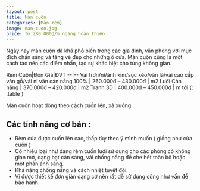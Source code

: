 ```yaml
---
layout: post
title: Màn cuộn
categories: [Màn rèm]
image: man-cuon.jpg
price: từ 280.000₫/m ngang hoàn thiện
---
```


Ngày nay màn cuộn đã khá phổ biến trong các gia đình, văn phòng với mục đích chắn sáng và tăng vẻ đẹp cho những ô cửa. Màn cuộn cũng là một cách tạo nên các điểm nhấn, tạo sự khác biệt cho từng không gian.

Rèm Cuộn|Đơn Giá|ĐVT
--|--
Vải trơn/nỉ/ánh kim/sọc xéo/vân lá/vải cao cấp vân gỗ/vải nỉ vân cản nắng 100% | 260.000đ – 430.000đ | m2
Lưới Cản nắng | 370.000đ – 420.000đ | m2
Tranh 3D | 400.000đ – 450.000đ | m tới
{: .table }

Màn cuộn hoạt động theo cách cuốn lên, xả xuống.

## Các tính năng cơ bản :

- Rèm cửa được cuốn lên cao, thấp tùy theo ý mình muốn ( giống như cửa cuốn )
- Có nhiều loại như dạng rèm cuốn lưới sử dụng cho các phòng có không gian mở, dạng bạt cản sáng, vải chống nắng để che hết toàn bộ hoặc một phần ánh sáng.
- Khả năng chống nắng và cách nhiệt tuyệt đối.
- Vì được thiết kế đơn giản dạng cơ nên rất dễ sử dụng cũng như vấn đề bảo hành.